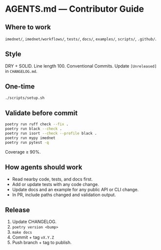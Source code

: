 # AGENTS.md — Contributor Guide

## Where to work
`imednet/`, `imednet/workflows/`, `tests/`, `docs/`, `examples/`, `scripts/`, `.github/`.

## Style
DRY + SOLID. Line length 100. Conventional Commits. Update `[Unreleased]` in `CHANGELOG.md`.

## One-time
```bash
./scripts/setup.sh
```

## Validate before commit

```bash
poetry run ruff check --fix .
poetry run black --check .
poetry run isort --check --profile black .
poetry run mypy imednet
poetry run pytest -q
```

Coverage ≥ 90%.

## How agents should work

* Read nearby code, tests, and docs first.
* Add or update tests with any code change.
* Update docs and an example for any public API or CLI change.
* In PR, include paths changed and validation output.

## Release

1. Update CHANGELOG.
2. `poetry version <bump>`
3. `make docs`
4. Commit + tag `vX.Y.Z`
5. Push branch + tag to publish.

